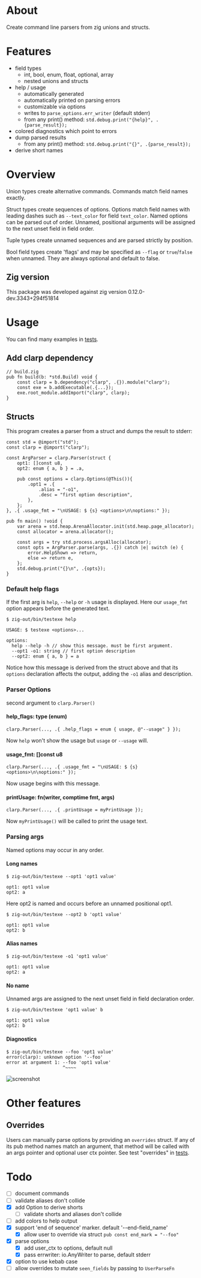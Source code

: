 # About

Create command line parsers from zig unions and structs.

# Features

* field types
  * int, bool, enum, float, optional, array
  * nested unions and structs
* help / usage
  * automatically generated
  * automatically printed on parsing errors
  * customizable via options
  * writes to `parse_options.err_writer` (default stderr)
  * from any print() method: `std.debug.print("{help}", .{parse_result});`
* colored diagnostics which point to errors
* dump parsed results
  * from any print() method: `std.debug.print("{}", .{parse_result});`
* derive short names

# Overview
Union types create alternative commands.  Commands match field names exactly.

Struct types create sequences of options.  Options match field names with leading dashes such as `--text_color` for field `text_color`.  Named options can be parsed out of order.  Unnamed, positional arguments will be assigned to the next unset field in field order.

Tuple types create unnamed sequences and are parsed strictly by position.

Bool field types create 'flags' and may be specified as `--flag` or `true`/`false` when unnamed.  They are always optional and default to false.

## Zig version
This package was developed against zig version 0.12.0-dev.3343+294f51814

# Usage
You can find many examples in [tests](src/tests.zig).

## Add clarp dependency
```zig
// build.zig
pub fn build(b: *std.Build) void {
    const clarp = b.dependency("clarp", .{}).module("clarp");
    const exe = b.addExecutable(.{...});
    exe.root_module.addImport("clarp", clarp);
}
```

## Structs
This program creates a parser from a struct and dumps the result to stderr:
```zig
const std = @import("std");
const clarp = @import("clarp");

const ArgParser = clarp.Parser(struct {
    opt1: []const u8,
    opt2: enum { a, b } = .a,

    pub const options = clarp.Options(@This()){
        .opt1 = .{
            .alias = "-o1",
            .desc = "first option description",
        },
    };
}, .{ .usage_fmt = "\nUSAGE: $ {s} <options>\n\noptions:" });

pub fn main() !void {
    var arena = std.heap.ArenaAllocator.init(std.heap.page_allocator);
    const allocator = arena.allocator();

    const args = try std.process.argsAlloc(allocator);
    const opts = ArgParser.parse(args, .{}) catch |e| switch (e) {
        error.HelpShown => return,
        else => return e,
    };
    std.debug.print("{}\n", .{opts});
}
```

### Default help flags
If the first arg is `help`, `--help` or `-h` usage is displayed.  Here our `usage_fmt` option appears before the generated text.

```console
$ zig-out/bin/testexe help

USAGE: $ testexe <options>...

options:
  help --help -h // show this message. must be first argument.
  --opt1 -o1: string // first option description
  --opt2: enum { a, b } = a

```

Notice how this message is derived from the struct above and that its `options` declaration affects the output, adding the `-o1` alias and description.

### Parser Options
second argument to `clarp.Parser()`
#### help_flags: type (enum)
```zig
clarp.Parser(..., .{ .help_flags = enum { usage, @"--usage" } });
```
Now `help` won't show the usage but `usage` or `--usage` will.
#### usage_fmt: []const u8
```zig
clarp.Parser(..., .{ .usage_fmt = "\nUSAGE: $ {s} <options>\n\noptions:" });
```
Now usage begins with this message.
#### printUsage: fn(writer, comptime fmt, args)
```zig
clarp.Parser(..., .{ .printUsage = myPrintUsage });
```
Now `myPrintUsage()` will be called to print the usage text.


### Parsing args
Named options may occur in any order.
#### Long names
```console
$ zig-out/bin/testexe --opt1 'opt1 value'

opt1: opt1 value
opt2: a
```

Here opt2 is named and occurs before an unnamed positional opt1.
```console
$ zig-out/bin/testexe --opt2 b 'opt1 value'

opt1: opt1 value
opt2: b
```
#### Alias names
```console
$ zig-out/bin/testexe -o1 'opt1 value'

opt1: opt1 value
opt2: a
```
#### No name
Unnamed args are assigned to the next unset field in field declaration order.
```console
$ zig-out/bin/testexe 'opt1 value' b

opt1: opt1 value
opt2: b
```
#### Diagnostics
```console
$ zig-out/bin/testexe --foo 'opt1 value'
error(clarp): unknown option '--foo'
error at argument 1: --foo 'opt1 value'
                     ^~~~~
```

![screenshot](https://github.com/travisstaloch/clarp/assets/1562827/37b50a56-2053-4c8e-93ef-52ff1b9d8ced)

# Other features
## Overrides
Users can manually parse options by providing an `overrides` struct.  If any of its pub method names match an argument, that method will be called with an args pointer and optional user ctx pointer.  See test "overrides" in [tests](src/tests.zig).

# Todo
- [ ] document commands
- [ ] validate aliases don't collide
- [x] add Option to derive shorts
  - [ ] validate shorts and aliases don't collide
- [ ] add colors to help output
- [x] support 'end of sequence' marker. default '--end-field_name'
  - [x] allow user to override via struct `pub const end_mark = "--foo"`
- [x] parse options
  - [x] add user_ctx to options, default null
  - [x] pass errwriter: io.AnyWriter to parse, default stderr
- [x] option to use kebab case
- [ ] allow overrides to mutate `seen_fields` by passing to `UserParseFn`